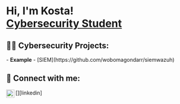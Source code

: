 <h1>Hi, I'm Kosta! <br/> <a href="https://www.linkedin.com/in/cyberkosta/">Cybersecurity Student</a> </h1>

<h2>👨‍💻 Cybersecurity Projects:</h2>
- <b>Example</b>
  - [SIEM](https://github.com/wobomagondarr/siemwazuh)
  
<h2> 🤳 Connect with me:</h2>
[<img align="left" alt="KostaV | LinkedIn" width="22px" src="https://cdn.jsdelivr.net/npm/simple-icons@v3/icons/linkedin.svg" />][linkedin]

[linkedin]: https://linkedin.com/in/cyberkosta

<!--
**wobomagondarr/wobomagondarr** is a ✨ _special_ ✨ repository because its `README.md` (this file) appears on your GitHub profile.

Here are some ideas to get you started:

- 🔭 I’m currently working on ...
- 🌱 I’m currently learning ...
- 👯 I’m looking to collaborate on ...
- 🤔 I’m looking for help with ...
- 💬 Ask me about ...
- 📫 How to reach me: ...
- 😄 Pronouns: ...
- ⚡ Fun fact: ...
-->
